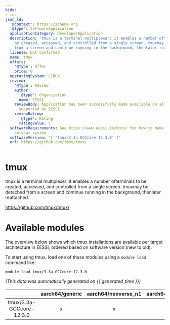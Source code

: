 ```yaml
---
hide:
- toc
json_ld:
  '@context': https://schema.org
  '@type': SoftwareApplication
  applicationCategory: DeveloperApplication
  description: 'tmux is a terminal multiplexer: it enables a number ofterminals to
    be created, accessed, and controlled from a single screen. tmuxmay be detached
    from a screen and continue running in the background, thenlater reattached.'
  license: Not confirmed
  name: tmux
  offers:
    '@type': Offer
    price: 0
  operatingSystem: LINUX
  review:
    '@type': Review
    author:
      '@type': Organization
      name: EESSI
    reviewBody: Application has been successfully made available on all architectures
      supported by EESSI
    reviewRating:
      '@type': Rating
      ratingValue: 5
  softwareRequirements: See https://www.eessi.io/docs/ for how to make EESSI available
    on your system
  softwareVersion: '[''tmux/3.3a-GCCcore-12.3.0'']'
  url: https://github.com/tmux/tmux/
---
```


tmux
====


tmux is a terminal multiplexer: it enables a number ofterminals to be created, accessed, and controlled from a single screen. tmuxmay be detached from a screen and continue running in the background, thenlater reattached.

https://github.com/tmux/tmux/
# Available modules


The overview below shows which tmux installations are available per target architecture in EESSI, ordered based on software version (new to old).

To start using tmux, load one of these modules using a `module load` command like:

```shell
module load tmux/3.3a-GCCcore-12.3.0
```

*(This data was automatically generated on {{ generated_time }})*  

| |aarch64/generic|aarch64/neoverse_n1|aarch64/neoverse_v1|x86_64/generic|x86_64/amd/zen2|x86_64/amd/zen3|x86_64/amd/zen4|x86_64/intel/haswell|x86_64/intel/skylake_avx512|
| :---: | :---: | :---: | :---: | :---: | :---: | :---: | :---: | :---: | :---: |
|tmux/3.3a-GCCcore-12.3.0|x|x|x|x|x|x|x|x|x|
